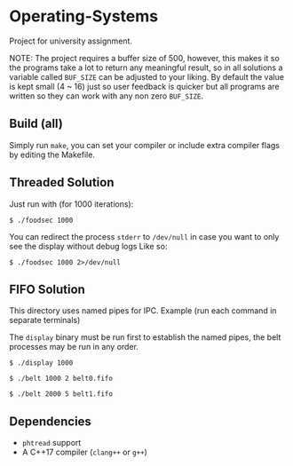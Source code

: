 # Operating-Systems

Project for university assignment.

NOTE: The project requires a buffer size of 500, however, this makes it so the
programs take a lot to return any meaningful result, so in all solutions a
variable called `BUF_SIZE` can be adjusted to your liking. By default the value
is kept small (4 ~ 16) just so user feedback is quicker but all programs are
written so they can work with any non zero `BUF_SIZE`.

## Build (all)

Simply run `make`, you can set your compiler or include extra compiler flags by
editing the Makefile.


## Threaded Solution
Just run with (for 1000 iterations):
```
$ ./foodsec 1000
```

You can redirect the process `stderr` to `/dev/null` in case you want to only
see the display without debug logs Like so:

```
$ ./foodsec 1000 2>/dev/null
```

## FIFO Solution

This directory uses named pipes for IPC.
Example (run each command in separate terminals)

The `display` binary must be run first to establish the named pipes, the belt
processes may be run in any order.

```
$ ./display 1000
```
```
$ ./belt 1000 2 belt0.fifo
```
```
$ ./belt 2000 5 belt1.fifo
```


## Dependencies

- `phtread` support
- A C++17 compiler (`clang++` or `g++`)

